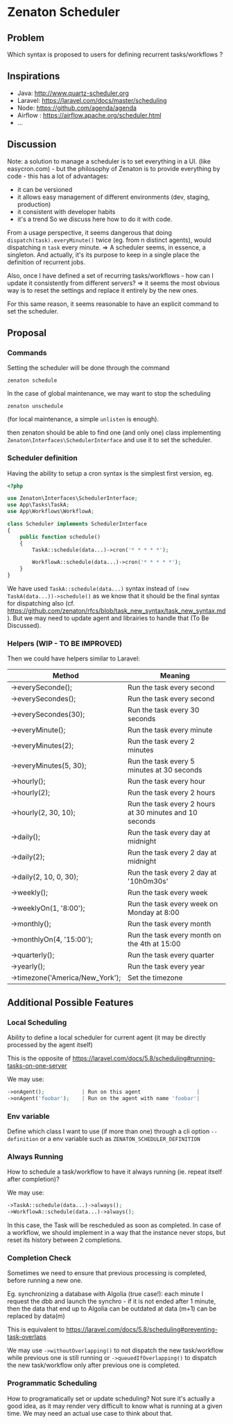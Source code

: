 # Zenaton Scheduler

## Problem

Which syntax is proposed to users for defining recurrent tasks/workflows ?

## Inspirations

- Java: http://www.quartz-scheduler.org
- Laravel: https://laravel.com/docs/master/scheduling
- Node: https://github.com/agenda/agenda
- Airflow : https://airflow.apache.org/scheduler.html
- ...

## Discussion

Note: a solution to manage a scheduler is to set everything in a UI. (like easycron.com) - but the philosophy of Zenaton is to provide everything by code - this has a lot of advantages:

- it can be versioned
- it allows easy management of different environments (dev, staging,  production)
- it consistent with developer habits
- it's a trend
So we discuss here how to do it with code.

From a usage perspective, it seems dangerous that doing `dispatch(task).everyMinute()` twice (eg. from n distinct agents), would dispatching n `task` every minute. => A scheduler seems, in essence, a singleton. And actually, it's its purpose to keep in a single place the definition of recurrent jobs.

Also, once I have defined a set of recurring tasks/workflows - how can I update it consistently from different servers? => it seems the most obvious way is to reset the settings and replace it entirely by the new ones.

For this same reason, it seems reasonable to have an explicit command to set the scheduler.

## Proposal

### Commands

Setting the scheduler will be done through the command
```
zenaton schedule
```
In the case of global maintenance, we may want to stop the scheduling
```
zenaton unschedule
```
(for local maintenance, a simple `unlisten` is enough).

then zenaton should be able to find one (and only one) class implementing `Zenaton\Interfaces\SchedulerInterface` and use it to set the scheduler.

### Scheduler definition

Having the ability to setup a cron syntax is the simplest first version, eg.

```php
<?php

use Zenaton\Interfaces\SchedulerInterface;
use App\Tasks\TaskA;
use App\Workflows\WorkflowA;

class Scheduler implements SchedulerInterface
{
    public function schedule()
    {
        TaskA::schedule(data...)->cron('* * * * *');

        WorkflowA::schedule(data...)->cron('* * * * *');
    }
}
```
We have used `TaskA::schedule(data...)` syntax instead of `(new TaskA(data...))->schedule()` as we know that it should be the final syntax for dispatching also (cf. https://github.com/zenaton/rfcs/blob/task_new_syntax/task_new_syntax.md). But we may need to update agent and librairies to handle that (To Be Discussed).

### Helpers (WIP - TO BE IMPROVED)

Then we could have helpers similar to Laravel:

| Method                          | Meaning                                                 |
| ------------------------------- | ------------------------------------------------------- |
| ->everySeconde();               | Run the task every second                               |
| ->everySecondes();              | Run the task every second                               |
| ->everySecondes(30);            | Run the task every 30 seconds                           |
| ->everyMinute();                | Run the task every minute                               |
| ->everyMinutes(2);              | Run the task every 2 minutes                            |
| ->everyMinutes(5, 30);          | Run the task every 5 minutes at 30 seconds              |
| ->hourly();                     | Run the task every hour                                 |
| ->hourly(2);                    | Run the task every 2 hours                              |
| ->hourly(2, 30, 10);            | Run the task every 2 hours at 30 minutes and 10 seconds |
| ->daily();                      | Run the task every day at midnight                      |
| ->daily(2);                     | Run the task every 2 day at midnight                    |
| ->daily(2, 10, 0, 30);          | Run the task every 2 day at '10h0m30s'                  |
| ->weekly();                     | Run the task every week                                 |
| ->weeklyOn(1, '8:00');          | Run the task every week on Monday at 8:00               |
| ->monthly();                    | Run the task every month                                |
| ->monthlyOn(4, '15:00');        | Run the task every month on the 4th at 15:00            |
| ->quarterly();                  | Run the task every quarter                              |
| ->yearly();                     | Run the task every year                                 |
| ->timezone('America/New_York'); | Set the timezone                                        |


## Additional Possible Features

### Local Scheduling

Ability to define a local scheduler for current agent (it may be directly processed by the agent itself)

This is the opposite of https://laravel.com/docs/5.8/scheduling#running-tasks-on-one-server

We may use:
````php
->onAgent();            | Run on this agent                  |
->onAgent('foobar');    | Run on the agent with name 'foobar'|
````

### Env variable

Define which class I want to use (if more than one) through a cli option `--definition` or a env variable such as `ZENATON_SCHEDULER_DEFINITION`

### Always Running

How to schedule a task/workflow to have it always running (ie. repeat itself after completion)?

We may use:
````php
->TaskA::schedule(data...)->always();
->WorkflowA::schedule(data...)->always();
````
In this case, the Task will be rescheduled as soon as completed. In case of a workflow, we should implement in a way that the instance never stops, but reset its history between 2 completions.

### Completion Check

Sometimes we need to ensure that previous processing is completed, before running a new one.

Eg. synchronizing a database with Algolia (true case!): each minute I request the dbb and launch the synchro - if it is not ended after 1 minute, then the data that end up to Algolia can be outdated at data (m+1) can be replaced by data(m)

This is equivalent to https://laravel.com/docs/5.8/scheduling#preventing-task-overlaps

We may use `->withoutOverlapping()` to not dispatch the new task/workflow while previous one is still running or `->queuedIfOverlapping()` to dispatch the new task/workflow only after previous one is completed.

### Programmatic Scheduling

How to programatically set or update scheduling? Not sure it's actually a good idea, as it may render very difficult to know what is running at a given time. We may need an actual use case to think about that.
